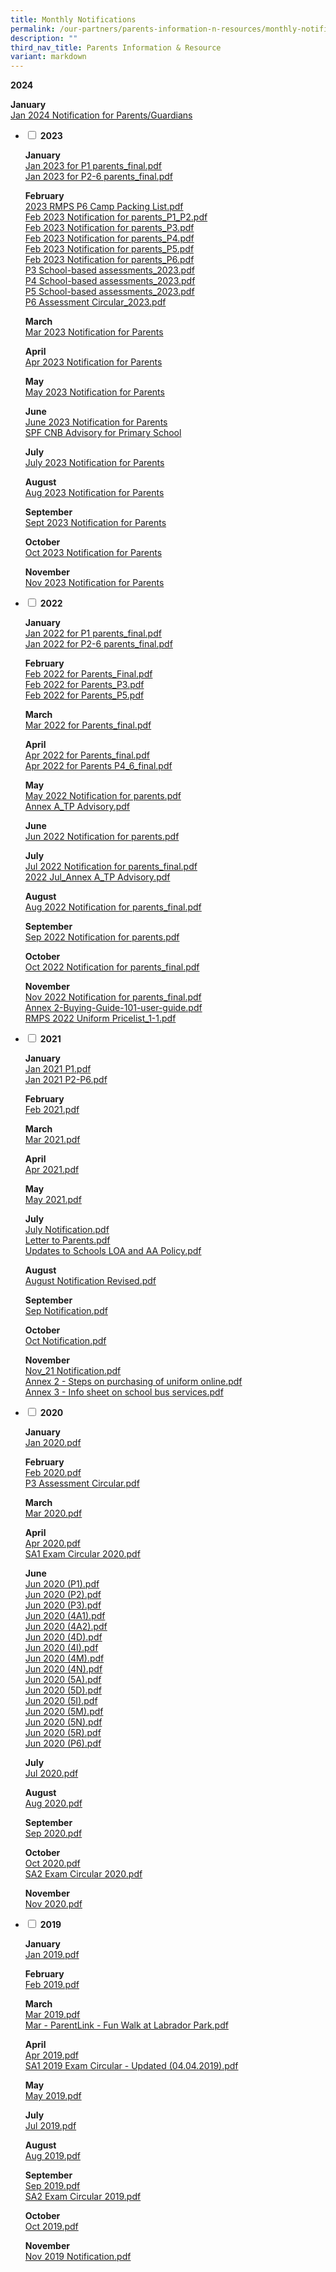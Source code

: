```yaml
---
title: Monthly Notifications
permalink: /our-partners/parents-information-n-resources/monthly-notifications/
description: ""
third_nav_title: Parents Information & Resource
variant: markdown
---
```

<strong>2024</strong>
<p><strong>January<br></strong><a target="_blank" href="/files/Monthly%20Notifications/Jan_2024_Notification_for_parents_Final.pdf">Jan 2024 Notification for Parents/Guardians</a></p>

<ul class="jekyllcodex_accordion">
<li><input id="accordion1" type="checkbox"> <label for="accordion1"><strong>2023</strong></label>
<div>
<p><strong>January<br></strong><a href="/files/Jan%202023%20for%20P1%20parents_final.pdf">Jan 2023 for P1 parents_final.pdf</a><br><a href="/files/Jan%202023%20for%20P2-6%20parents_final.pdf">Jan 2023 for P2-6 parents_final.pdf</a></p>
<p><strong>February<br></strong><a href="/files/2023%20RMPS%20P6%20Camp%20Packing%20List.pdf">2023 RMPS P6 Camp Packing List.pdf</a><br><a href="/files/Feb%202023%20Notification%20for%20parents_P1_P2.pdf">Feb 2023 Notification for parents_P1_P2.pdf</a><br><a href="/files/Feb%202023%20Notification%20for%20parents_P3.pdf">Feb 2023 Notification for parents_P3.pdf</a><br><a href="/files/Feb%202023%20Notification%20for%20parents_P4.pdf">Feb 2023 Notification for parents_P4.pdf</a><br><a href="/files/Feb%202023%20Notification%20for%20parents_P5.pdf">Feb 2023 Notification for parents_P5.pdf</a><br><a href="/files/Feb%202023%20Notification%20for%20parents_P6.pdf">Feb 2023 Notification for parents_P6.pdf</a><br><a href="/files/P3%20School-based%20assessments_2023.pdf">P3 School-based assessments_2023.pdf</a><br><a href="/files/P4%20School-based%20assessments_2023.pdf">P4 School-based assessments_2023.pdf</a><br><a href="/files/P5%20School-based%20assessments_2023.pdf">P5 School-based assessments_2023.pdf</a><br><a href="/files/P6%20Assessment%20Circular_2023.pdf">P6 Assessment Circular_2023.pdf</a></p>
	<p><strong>March<br></strong><a href="/files/Mar%202023%20Notification%20for%20parents_final.pdf">Mar 2023 Notification for Parents</a></p>
	<p><strong>April<br></strong><a href="/files/apr%202023%20notification%20for%20parents.pdf">Apr 2023 Notification for Parents</a></p>
<p><strong>May<br></strong><a href="/files/may%202023%20notification%20for%20parents_final.pdf">May 2023 Notification for Parents</a></p>
	<p><strong>June<br></strong><a href="/files/jun%202023%20notification%20for%20parents.pdf">June 2023 Notification for Parents</a><br><a href="/files/spf%20%20cnb%20advisory%20for%20primary%20school.pdf">SPF CNB Advisory for Primary School</a>
	</p>
		<p><strong>July<br></strong><a target="_blank" href="/files/jul%202023%20notification%20for%20parents.pdf">July 2023 Notification for Parents</a>
	</p>
	<p><strong>August<br></strong><a target="_blank" href="/files/aug%202023%20notification%20for%20parents.pdf">Aug 2023 Notification for Parents</a>
	</p>
	<p><strong>September<br></strong><a target="_blank" href="/files/Monthly%20Notifications/sep%202023%20notification%20for%20parents.pdf">Sept 2023 Notification for Parents</a>
	</p>
	<p><strong>October<br></strong><a target="_blank" href="/files/Monthly%20Notifications/oct%202023%20notification%20for%20parents.pdf">Oct 2023 Notification for Parents</a>
	</p>
	<p><strong>November<br></strong><a target="_blank" href="/files/Monthly%20Notifications/nov%202023%20notification%20for%20parents.pdf">Nov 2023 Notification for Parents</a>
	</p>
</div>
</li>
<li><input id="accordion2" type="checkbox"> <label for="accordion2"><strong>2022</strong></label>
<div>
<p><strong>January<br></strong><a href="/files/Jan%202022%20for%20P1%20parents_final.pdf">Jan 2022 for P1 parents_final.pdf</a><br><a href="/files/Jan%202022%20for%20P2-6%20parents_final.pdf">Jan 2022 for P2-6 parents_final.pdf</a></p>
<p><strong>February<br></strong><a href="/files/Feb%202022%20for%20Parents_Final.pdf">Feb 2022 for Parents_Final.pdf</a><br><a href="/files/Feb%202022%20for%20Parents_P3.pdf">Feb 2022 for Parents_P3.pdf</a><br><a href="/files/Feb%202022%20for%20Parents_P5.pdf">Feb 2022 for Parents_P5.pdf</a></p>
<p><strong>March<br></strong><a href="/files/Mar%202022%20for%20Parents_final.pdf">Mar 2022 for Parents_final.pdf</a></p>
<p><strong>April<br></strong><a href="/files/Apr%202022%20for%20Parents_final.pdf">Apr 2022 for Parents_final.pdf</a><br><a href="/files/Apr%202022%20for%20Parents%20P4_6_final.pdf">Apr 2022 for Parents P4_6_final.pdf</a></p>
<p><strong>May<br></strong><a href="/files/May%202022%20Notification%20for%20parents.pdf">May 2022 Notification for parents.pdf</a><br><a href="/files/Annex%20A_TP%20Advisory.pdf">Annex A_TP Advisory.pdf</a></p>
<p><strong>June<br></strong><a href="/files/Jun%202022%20Notification%20for%20parents.pdf">Jun 2022 Notification for parents.pdf</a></p>
<p><strong>July<br></strong><a href="/files/Jul%202022%20Notification%20for%20parents_final.pdf">Jul 2022 Notification for parents_final.pdf</a><br><a href="/files/2022%20Jul_Annex%20A_TP%20Advisory.pdf">2022 Jul_Annex A_TP Advisory.pdf</a></p>
<p><strong>August<br></strong><a href="/files/Aug%202022%20Notification%20for%20parents_final.pdf">Aug 2022 Notification for parents_final.pdf</a></p>
<p><strong>September<br></strong><a href="/files/Sep%202022%20Notification%20for%20parents.pdf">Sep 2022 Notification for parents.pdf</a></p>
<p><strong>October<br></strong><a href="/files/Oct%202022%20Notification%20for%20parents_final.pdf">Oct 2022 Notification for parents_final.pdf</a></p>
<p><strong>November<br></strong><a href="/files/Nov%202022%20Notification%20for%20parents_final.pdf">Nov 2022 Notification for parents_final.pdf</a><br><a href="/files/Annex%202-Buying-Guide-101-user-guide.pdf">Annex 2-Buying-Guide-101-user-guide.pdf</a><br><a href="/files/RMPS%202022%20Uniform%20Pricelist_1-1.pdf">RMPS 2022 Uniform Pricelist_1-1.pdf</a></p>
</div>
</li>
<li><input id="accordion3" type="checkbox"> <label for="accordion3"><strong>2021</strong></label>
<div>
<p><strong>January</strong><br><a href="/files/Jan%202021%20P1.pdf">Jan 2021 P1.pdf</a><br><a href="/files/Jan%202021%20P2-P6.pdf">Jan 2021 P2-P6.pdf</a></p>
<p><strong>February<br></strong><a href="/files/Feb%202021.pdf">Feb 2021.pdf</a></p>
<p><strong>March<br></strong><a href="/files/Mar%202021.pdf">Mar 2021.pdf</a></p>
<p><strong>April<br></strong><a href="/files/Apr%202021.pdf">Apr 2021.pdf</a></p>
<p><strong>May<br></strong><a href="/files/May%202021.pdf">May 2021.pdf</a></p>
<p><strong>July<br></strong><a href="/files/July%20Notification.pdf">July Notification.pdf</a><br><a href="/files/Letter%20to%20Parents.pdf">Letter to Parents.pdf</a><br><a href="/files/Updates%20to%20Schools%20LOA%20and%20AA%20Policy.pdf">Updates to Schools LOA and AA Policy.pdf</a></p>
<p><strong>August<br></strong><a href="/files/August%20Notification%20Revised.pdf">August Notification Revised.pdf</a></p>
<p><strong>September<br></strong><a href="/files/Sep%20Notification.pdf">Sep Notification.pdf</a></p>
<p><strong>October<br></strong><a href="/files/Oct%20Notification.pdf">Oct Notification.pdf</a></p>
<p><strong>November<br></strong><a href="/files/Nov_21%20Notification.pdf">Nov_21 Notification.pdf</a><br><a href="/files/Annex%202%20-%20Steps%20on%20purchasing%20of%20uniform%20online.pdf">Annex 2 - Steps on purchasing of uniform online.pdf</a><br><a href="/files/Annex%203%20-%20Info%20sheet%20on%20school%20bus%20services.pdf">Annex 3 - Info sheet on school bus services.pdf</a></p>
</div>
</li>
<li><input id="accordion4" type="checkbox"> <label for="accordion4"><strong>2020</strong></label>
<div>
<p><strong>January<br></strong><a href="/files/Jan%202020.pdf">Jan 2020.pdf</a></p>
<p><strong>February&nbsp;<br></strong><a href="/files/Feb%202020.pdf">Feb 2020.pdf</a><br><a href="/files/P3%20Assessment%20Circular.pdf">P3 Assessment Circular.pdf</a></p>
<p><strong>March<br></strong><a href="/files/Mar%202020.pdf">Mar 2020.pdf</a></p>
<p><strong>April</strong>&nbsp;<br><a href="/files/Apr%202020.pdf">Apr 2020.pdf</a><br><a href="/files/SA1%20Exam%20Circular%202020.pdf">SA1 Exam Circular 2020.pdf</a></p>
<p><strong>June<br></strong><a href="/files/Jun%202020%20(P1).pdf">Jun 2020 (P1).pdf</a><br><a href="/files/Jun%202020%20(P2).pdf">Jun 2020 (P2).pdf</a><br><a href="/files/Jun%202020%20(P3).pdf">Jun 2020 (P3).pdf</a><br><a href="/files/Jun%202020%20(4A1).pdf">Jun 2020 (4A1).pdf</a><br><a href="/files/Jun%202020%20(4A2).pdf">Jun 2020 (4A2).pdf</a><br><a href="/files/Jun%202020%20(4D).pdf">Jun 2020 (4D).pdf</a><br><a href="/files/un%202020%20(4I).pdf">Jun 2020 (4I).pdf</a><br><a href="/files/Jun%202020%20(4M).pdf">Jun 2020 (4M).pdf</a><br><a href="/files/Jun%202020%20(4N).pdf">Jun 2020 (4N).pdf</a><br><a href="/files/Jun%202020%20(5A).pdf">Jun 2020 (5A).pdf</a><br><a href="/files/Jun%202020%20(5D).pdf">Jun 2020 (5D).pdf</a><br><a href="/files/Jun%202020%20(5I).pdf">Jun 2020 (5I).pdf</a><br><a href="/files/Jun%202020%20(5M).pdf">Jun 2020 (5M).pdf</a><br><a href="/files/Jun%202020%20(5N).pdf">Jun 2020 (5N).pdf</a><br><a href="/files/Jun%202020%20(5R).pdf">Jun 2020 (5R).pdf</a><br><a href="/files/Jun%202020%20(P6).pdf">Jun 2020 (P6).pdf</a></p>
<p><strong>July<br></strong><a href="/files/Jul%202020.pdf">Jul 2020.pdf</a></p>
<p><strong>August<br></strong><a href="/files/Aug%202020.pdf">Aug 2020.pdf</a></p>
<p><strong>September<br></strong><a href="/files/Sep%202020.pdf">Sep 2020.pdf</a></p>
<p><strong>October<br></strong><a href="/files/Oct%202020.pdf">Oct 2020.pdf</a><br><a href="/files/SA2%20Exam%20Circular%202020.pdf">SA2 Exam Circular 2020.pdf</a></p>
<p><strong>November<br></strong><a href="/files/Nov%202020.pdf">Nov 2020.pdf</a></p>
</div>
</li>
<li><input id="accordion5" type="checkbox"> <label for="accordion5"><strong>2019</strong></label>
<div>
<p><strong>January<br></strong><a href="/files/Jan%202019.pdf">Jan 2019.pdf</a></p>
<p><strong>February<br></strong><a href="/files/Feb%202019.pdf">Feb 2019.pdf</a></p>
<p><strong>March<br></strong><a href="/files/Mar%202019.pdf">Mar 2019.pdf</a><br><a href="/files/Mar%20-%20ParentLink%20-%20Fun%20Walk%20at%20Labrador%20Park.pdf">Mar - ParentLink - Fun Walk at Labrador Park.pdf</a></p>
<p><strong>April<br></strong><a href="/files/Apr%202019.pdf">Apr 2019.pdf</a><br><a href="/files/SA1%202019%20%20Exam%20Circular%20-%20Updated%20(04042019).pdf">SA1 2019 Exam Circular - Updated (04.04.2019).pdf</a></p>
<p><strong>May<br></strong><a href="/files/May%202019.pdf">May 2019.pdf</a></p>
<p><strong>July<br></strong><a href="/files/Jul%202019.pdf">Jul 2019.pdf</a></p>
<p><strong>August<br></strong><a href="/files/Aug%202019.pdf">Aug 2019.pdf</a></p>
<p><strong>September<br></strong><a href="/files/Sep%202019.pdf">Sep 2019.pdf</a><br><a href="/files/SA2%20Exam%20Circular%202019.pdf">SA2 Exam Circular 2019.pdf</a></p>
<p><strong>October<br></strong><a href="/files/Oct%202019.pdf">Oct 2019.pdf</a></p>
<p><strong>November<br></strong><a href="/files/Nov%202019%20Notification.pdf">Nov 2019 Notification.pdf</a></p>
</div>
</li>
</ul>